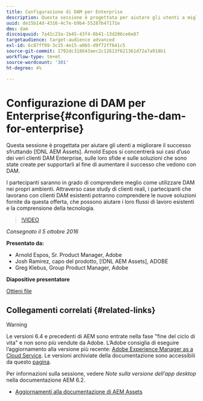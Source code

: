 ```yaml
---
title: Configurazione di DAM per Enterprise
description: Questa sessione è progettata per aiutare gli utenti a migliorare il successo sfruttando AEM Assets. Arnold Espos si concentrerà sui casi d’uso dei veri clienti DAM Enterprise, sulle loro sfide e sulle soluzioni che sono state create per supportarli al fine di aumentare il successo che vedono con DAM.   I partecipanti saranno in grado di comprendere meglio come utilizzare DAM nei propri ambienti. Attraverso case study di clienti reali, i partecipanti che lavorano con clienti DAM esistenti potranno comprendere le nuove soluzioni fornite da questa offerta, che possono aiutare i loro flussi di lavoro esistenti e la comprensione della tecnologia.
uuid: de15b14d-4316-4c7e-b9b4-55287b47171e
dms: dam
discoiquuid: 7a41c23a-1b45-43f4-8b41-13d206ce6e87
targetaudience: target-audience advanced
exl-id: 6c87ff99-3c15-4e15-a0b5-d9f72ff641c5
source-git-commit: 1792dc318643aec2c12613f621361d72a7a918b1
workflow-type: tm+mt
source-wordcount: '301'
ht-degree: 4%

---
```


# Configurazione di DAM per Enterprise{#configuring-the-dam-for-enterprise}

Questa sessione è progettata per aiutare gli utenti a migliorare il successo sfruttando [!DNL AEM Assets]. Arnold Espos si concentrerà sui casi d’uso dei veri clienti DAM Enterprise, sulle loro sfide e sulle soluzioni che sono state create per supportarli al fine di aumentare il successo che vedono con DAM.

I partecipanti saranno in grado di comprendere meglio come utilizzare DAM nei propri ambienti. Attraverso case study di clienti reali, i partecipanti che lavorano con clienti DAM esistenti potranno comprendere le nuove soluzioni fornite da questa offerta, che possono aiutare i loro flussi di lavoro esistenti e la comprensione della tecnologia.

>[!VIDEO](https://video.tv.adobe.com/v/19298/?quality=9)

*Consegnato il 5 ottobre 2016*

**Presentato da:**

* Arnold Espos, Sr. Product Manager, Adobe
* Josh Ramirez, capo del prodotto, [!DNL AEM Assets], ADOBE
* Greg Klebus, Group Product Manager, Adobe

**Diapositive presentatore**

[Ottieni file](assets/assets-webinar-oct5final.pdf)

## Collegamenti correlati {#related-links}

>[!WARNING]
>
>Le versioni 6.4 e precedenti di AEM sono entrate nella fase &quot;fine del ciclo di vita&quot; e non sono più vendute da Adobe.  L’Adobe consiglia di eseguire l’aggiornamento alla versione più recente: [Adobe Experience Manager as a Cloud Service](https://experienceleague.adobe.com/docs/experience-manager-cloud-service.html?lang=it).  Le versioni archiviate della documentazione sono accessibili da questo [pagina](https://experienceleague.adobe.com/docs/experience-manager-release-information/aem-release-updates/previous-updates/aem-previous-versions.html?lang=it).
>
>Per informazioni sulla sessione, vedere *Note sulla versione dell’app desktop* nella documentazione AEM 6.2.

* [Aggiornamenti alla documentazione di AEM Assets](https://docs.adobe.com/content/docs/en/aem/recent-documentation-updates.html)
